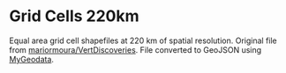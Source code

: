 # Grid Cells 220km

Equal area grid cell shapefiles at 220 km of spatial resolution. Original file from [mariormoura/VertDiscoveries](https://github.com/mariormoura/VertDiscoveries). File converted to GeoJSON using [MyGeodata](https://mygeodata.cloud/).

